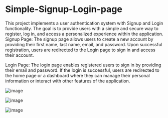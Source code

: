 # Simple-Signup-Login-page
This project implements a user authentication system with Signup and Login functionality. The goal is to provide users with a simple and secure way to register, log in, and access a personalized experience within the application.
Signup Page:
The signup page allows users to create a new account by providing their first name, last name, email, and password. Upon successful registration, users are redirected to the Login page to sign in and access their account.

Login Page:
The login page enables registered users to sign in by providing their email and password. If the login is successful, users are redirected to the home page or a dashboard where they can manage their personal information or interact with other features of the application.

![image](https://github.com/user-attachments/assets/29462c70-97b4-4710-92fb-deeadfa6ca5a)

![image](https://github.com/user-attachments/assets/9fd14a8e-16c4-4a54-94a9-64ecd23ec018)

![image](https://github.com/user-attachments/assets/4d92e7bb-97bf-4ae2-80f9-ebbde10eab2f)


